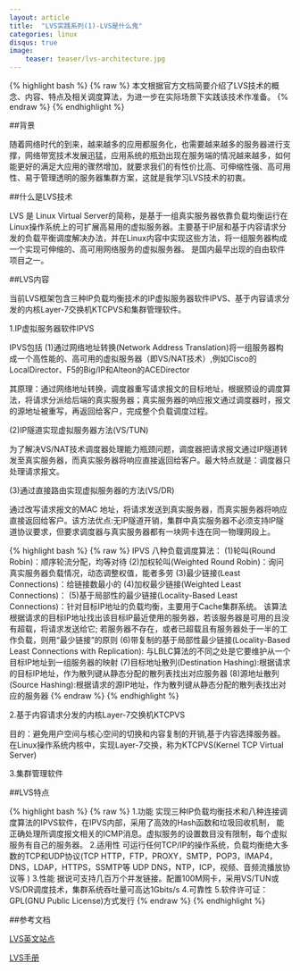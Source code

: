 ```yaml
---
layout: article
title:  "LVS实践系列(1)-LVS是什么鬼"
categories: linux
disqus: true
image:
    teaser: teaser/lvs-architecture.jpg
---
```


{% highlight bash %}
{% raw %}
本文根据官方文档简要介绍了LVS技术的概念、内容、特点及相关调度算法，为进一步在实际场景下实践该技术作准备。
{% endraw %}
{% endhighlight %}

##背景

随着网络时代的到来，越来越多的应用都服务化，也需要越来越多的服务器进行支撑，网络带宽技术发展迅猛，应用系统的瓶劲出现在服务端的情况越来越多，如何能更好的满足大应用的骤然增加，就要求我们的有性价比高、可伸缩性强、高可用性、易于管理透明的服务器集群方案，这就是我学习LVS技术的初衷。

##什么是LVS技术

LVS 是 Linux Virtual Server的简称，是基于一组真实服务器依靠负载均衡运行在Linux操作系统上的可扩展高易用的虚拟服务器。主要基于IP层和基于内容请求分发的负载平衡调度解决办法，并在Linux内容中实现这些方法，将一组服务器构成一个实现可伸缩的、高可用网络服务的虚拟服务器。 是国内最早出现的自由软件项目之一。

##LVS内容

当前LVS框架包含三种IP负载均衡技术的IP虚拟服务器软件IPVS、基于内容请求分发的内核Layer-7交换机KTCPVS和集群管理软件。

1.IP虚拟服务器软件IPVS

IPVS包括
(1)通过网络地址转换(Network Address Translation)将一组服务器构成一个高性能的、高可用的虚拟服务器（即VS/NAT技术）,例如Cisco的LocalDirector、F5的Big/IP和Alteon的ACEDirector

其原理：通过网络地址转换，调度器重写请求报文的目标地址，根据预设的调度算法，将请求分派给后端的真实服务器；真实服务器的响应报文通过调度器时，报文的源地址被重写，再返回给客户，完成整个负载调度过程。

(2)IP隧道实现虚拟服务器方法(VS/TUN)

为了解决VS/NAT技术调度器处理能力瓶颈问题，调度器把请求报文通过IP隧道转发至真实服务器，而真实服务器将响应直接返回给客户。最大特点就是：调度器只处理请求报文。

(3)通过直接路由实现虚拟服务器的方法(VS/DR)

通过改写请求报文的MAC 地址，将请求发送到真实服务器，而真实服务器将响应直接返回给客户。该方法优点:无IP隧道开销，集群中真实服务器不必须支持IP隧道协议要求，但要求调度器与真实服务器都有一块网卡连在同一物理网段上。

{% highlight bash %}
{% raw %}
IPVS 八种负载调度算法：
(1)轮叫(Round Robin)：顺序轮流分配，均等对待
(2)加权轮叫(Weighted Round Robin)：询问真实服务器负载情况，动态调整权值，能者多劳
(3)最少链接(Least Connections)：给链接数最小的
(4)加权最少链接(Weighted Least Connections)：
(5)基于局部性的最少链接(Locality-Based Least Connections)：针对目标IP地址的负载均衡，主要用于Cache集群系统。
该算法根据请求的目标IP地址找出该目标IP最近使用的服务器，若该服务器是可用的且没有超载，将请求发送给它;
若服务器不存在，或者已超载且有服务器处于一半的工作负载，则用“最少链接”的原则
(6)带复制的基于局部性最少链接(Locality-Based Least Connections with Replication):
与LBLC算法的不同之处是它要维护从一个目标IP地址到一组服务器的映射
(7)目标地址散列(Destination Hashing):根据请求的目标IP地址，作为散列键从静态分配的散列表找出对应服务器
(8)源地址散列(Source Hashing):根据请求的源IP地址，作为散列键从静态分配的散列表找出对应的服务器
{% endraw %}
{% endhighlight %}

2.基于内容请求分发的内核Layer-7交换机KTCPVS

目的：避免用户空间与核心空间的切换和内容复制的开销,基于内容选择服务器。在Linux操作系统内核中，实现Layer-7交换，称为KTCPVS(Kernel TCP Virtual Server)

3.集群管理软件


##LVS特点

{% highlight bash %}
{% raw %}
1.功能
实现三种IP负载均衡技术和八种连接调度算法的IPVS软件，在IPVS内部，采用了高效的Hash函数和垃圾回收机制，
能正确处理所调度报文相关的ICMP消息。虚拟服务的设置数目没有限制，每个虚拟服务有自己的服务器。
2.适用性
可运行任何TCP/IP的操作系统，负载均衡绝大多数的TCP和UDP协议(TCP HTTP，FTP，PROXY，SMTP，POP3，IMAP4，
DNS，LDAP，HTTPS，SSMTP等 UDP DNS，NTP，ICP，视频、音频流播放协议等 )
3.性能
据说可支持几百万个并发链接。配置100M网卡，采用VS/TUN或VS/DR调度技术，集群系统吞吐量可高达1Gbits/s
4.可靠性
5.软件许可证：GPL(GNU Public License)方式发行
{% endraw %}
{% endhighlight %}

##参考文档

[LVS英文站点](http://www.linuxvirtualserver.org/)

[LVS手册](http://zh.linuxvirtualserver.org/handbooks)
